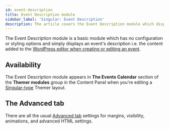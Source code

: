 ```yaml
---
id: event-description
title: Event Description module
sidebar_label: 'Singular: Event Description'
description: The article covers the Event Description module which displays the content added to the WordPress editor.
---
```


The Event Description module is a basic module which has no configuration or styling options and simply displays an event's description i.e. the content added to the [WordPress editor when creating or editing an event](https://theeventscalendar.com/knowledgebase/k/creating-an-event/).

## Availability

The Event Description module appears in **The Events Calendar** section of the **Themer modules** group in the Content Panel when you're editing a [Singular-type](../../../layout-types-modules/singular-layout-type/themer-singular-layout-type.md) Themer layout.

## The Advanced tab

There are all the usual [Advanced tab](/beaver-builder/layouts/advanced-tab) settings for margins, visibility, animations, and advanced HTML settings.
